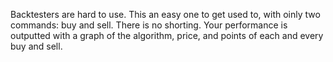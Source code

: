 Backtesters are hard to use. This an easy one to get used to, with oinly two commands: buy and sell. There is no shorting. Your performance is outputted with a graph of the algorithm, price, and points of each and every buy and sell.
